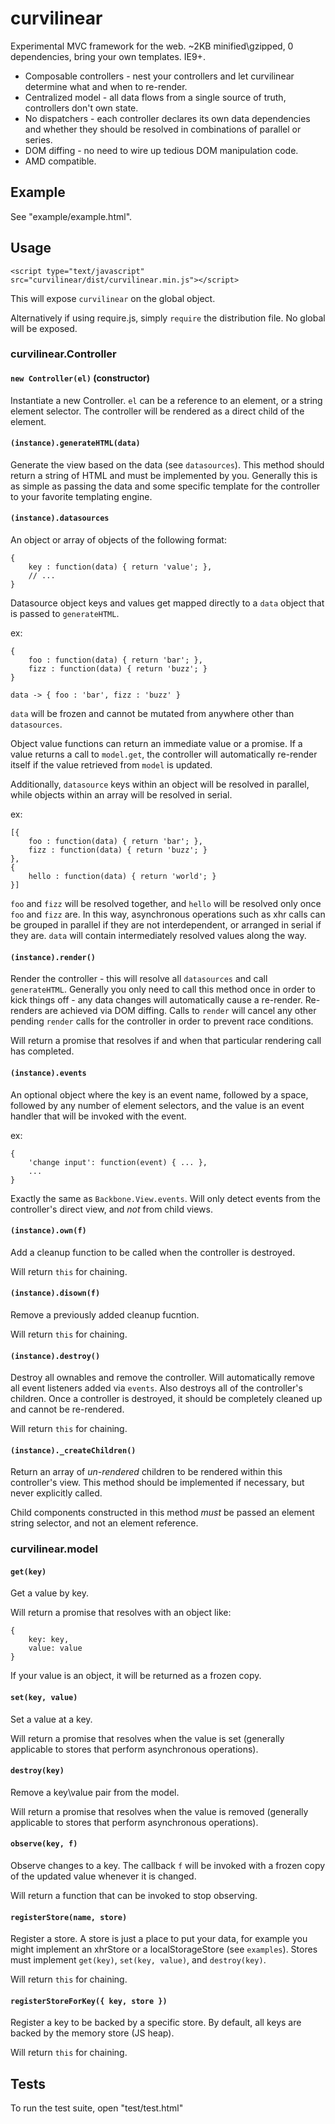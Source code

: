 # curvilinear
Experimental MVC framework for the web.  ~2KB minified\gzipped, 0 dependencies, bring your own templates.  IE9+.

* Composable controllers - nest your controllers and let curvilinear determine what and when to re-render.
* Centralized model - all data flows from a single source of truth, controllers don't own state.
* No dispatchers - each controller declares its own data dependencies and whether they should be resolved in combinations of parallel or series.
* DOM diffing - no need to wire up tedious DOM manipulation code.
* AMD compatible.

## Example

See "example/example.html".

## Usage

`<script type="text/javascript" src="curvilinear/dist/curvilinear.min.js"></script>`

This will expose `curvilinear` on the global object.

Alternatively if using require.js, simply `require` the distribution file.  No global will be exposed.

### curvilinear.Controller

#### `new Controller(el)` (constructor)

Instantiate a new Controller.  `el` can be a reference to an element, or a string element selector.  The controller will be rendered as a direct child of the element.

#### `(instance).generateHTML(data)`

Generate the view based on the data (see `datasources`).  This method should return a string of HTML and must be implemented by you.  Generally this is as simple as passing the data and some specific template for the controller to your favorite templating engine.

#### `(instance).datasources`

An object or array of objects of the following format:

```
{
    key : function(data) { return 'value'; },
    // ...
}
```

Datasource object keys and values get mapped directly to a `data` object that is passed to `generateHTML`.

ex:
```
{
    foo : function(data) { return 'bar'; },
    fizz : function(data) { return 'buzz'; }
}

data -> { foo : 'bar', fizz : 'buzz' }
```

`data` will be frozen and cannot be mutated from anywhere other than `datasources`.

Object value functions can return an immediate value or a promise.  If a value returns a call to `model.get`, the controller will automatically re-render itself if the value retrieved from `model` is updated.

Additionally, `datasource` keys within an object will be resolved in parallel, while objects within an array will be resolved in serial.

ex:
```
[{
    foo : function(data) { return 'bar'; },
    fizz : function(data) { return 'buzz'; }
},
{
    hello : function(data) { return 'world'; }
}]
```

`foo` and `fizz` will be resolved together, and `hello` will be resolved only once `foo` and `fizz` are.  In this way, asynchronous operations such as xhr calls can be grouped in parallel if they are not interdependent, or arranged in serial if they are.  `data` will contain intermediately resolved values along the way.

#### `(instance).render()`

Render the controller - this will resolve all `datasources` and call `generateHTML`.  Generally you only need to call this method once in order to kick things off - any data changes will automatically cause a re-render.  Re-renders are achieved via DOM diffing.  Calls to `render` will cancel any other pending `render` calls for the controller in order to prevent race conditions.

Will return a promise that resolves if and when that particular rendering call has completed.

#### `(instance).events`

An optional object where the key is an event name, followed by a space, followed by any number of element selectors, and the value is an event handler that will be invoked with the event.

ex:
```
{
    'change input': function(event) { ... },
    ...
}
```

Exactly the same as `Backbone.View.events`.  Will only detect events from the controller's direct view, and *not* from child views.

#### `(instance).own(f)`

Add a cleanup function to be called when the controller is destroyed.

Will return `this` for chaining.

#### `(instance).disown(f)`

Remove a previously added cleanup fucntion.

Will return `this` for chaining.

#### `(instance).destroy()`

Destroy all ownables and remove the controller.  Will automatically remove all event listeners added via `events`.  Also destroys all of the controller's children.  Once a controller is destroyed, it should be completely cleaned up and cannot be re-rendered.

Will return `this` for chaining.

#### `(instance)._createChildren()`

Return an array of *un-rendered* children to be rendered within this controller's view.  This method should be implemented if necessary, but never explicitly called.

Child components constructed in this method *must* be passed an element string selector, and not an element reference.

### curvilinear.model

#### `get(key)`

Get a value by key.

Will return a promise that resolves with an object like:

```
{
    key: key,
    value: value
}
```

If your value is an object, it will be returned as a frozen copy.

#### `set(key, value)`

Set a value at a key.

Will return a promise that resolves when the value is set (generally applicable to stores that perform asynchronous operations).

#### `destroy(key)`

Remove a key\value pair from the model.

Will return a promise that resolves when the value is removed (generally applicable to stores that perform asynchronous operations).

#### `observe(key, f)`

Observe changes to a key.  The callback `f` will be invoked with a frozen copy of the updated value whenever it is changed.

Will return a function that can be invoked to stop observing.

#### `registerStore(name, store)`

Register a store.  A store is just a place to put your data, for example you might implement an xhrStore or a localStorageStore (see `examples`).  Stores must implement `get(key)`, `set(key, value)`, and `destroy(key)`.

Will return `this` for chaining.

#### `registerStoreForKey({ key, store })`

Register a key to be backed by a specific store.  By default, all keys are backed by the memory store (JS heap).

Will return `this` for chaining.

## Tests

To run the test suite, open "test/test.html"
